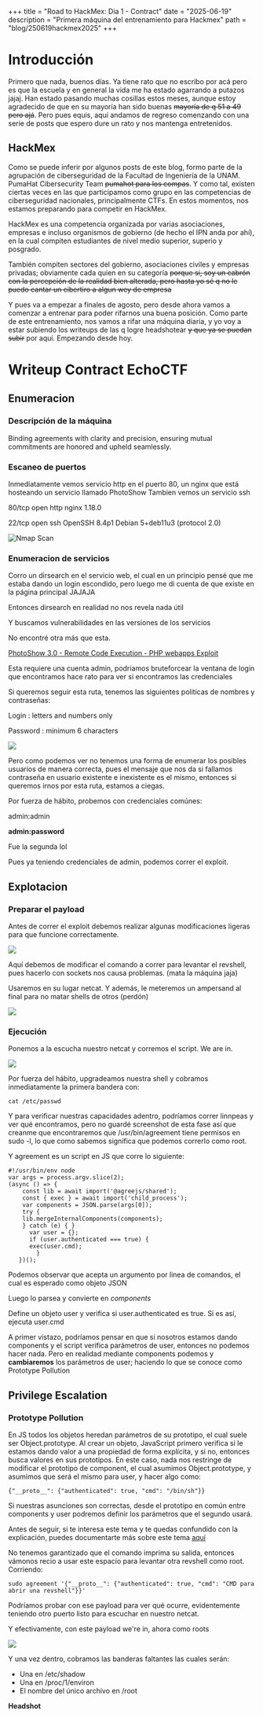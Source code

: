 +++
title = "Road to HackMex: Dia 1 - Contract"
date = "2025-06-19"
description = "Primera máquina del entrenamiento para Hackmex"
path = "blog/250619hackmex2025"
+++

# Introducción
Primero que nada, buenos días. Ya tiene rato que no escribo por acá pero es que la escuela y en general la vida me ha estado agarrando a putazos jajaj. Han estado pasando muchas cosillas estos meses, aunque estoy agradecido de que en su mayoría han sido buenas ~~mayoría de q 51 a 49 pero ajá~~. Pero pues equis, aquí andamos de regreso comenzando con una serie de posts que espero dure un rato y nos mantenga entretenidos.

## HackMex

Como se puede inferir por algunos posts de este blog, formo parte de la agrupación de ciberseguridad de la Facultad de Ingeniería de la UNAM. PumaHat Cibersecurity Team ~~pumahot para los compas~~. Y como tal, existen ciertas veces en las que participamos como grupo en las competencias de ciberseguridad nacionales, principalmente CTFs. En estos momentos, nos estamos preparando para competir en HackMex.

HackMex es una competencia organizada por varias asociaciones, empresas e incluso organismos de gobierno (de hecho el IPN anda por ahí), en la cual compiten estudiantes de nivel medio superior, superio y posgrado. 

También compiten sectores del gobierno, asociaciones civiles y empresas privadas; obviamente cada quien en su categoría ~~porque si, soy un cabrón con la percepción de la realidad bien alterada, pero hasta yo sé q no le puedo cantar un cibertiro a algun wey de empresa~~

Y pues va a empezar a finales de agosto, pero desde ahora vamos a comenzar a entrenar para poder rifarnos una buena posición. Como parte de este entrenamiento, nos vamos a rifar una máquina diaria, y yo voy a estar subiendo los writeups de las q logre headshotear ~~y que ya se puedan subir~~ por aquí. Empezando desde hoy.

# Writeup Contract EchoCTF

## Enumeracion

### Descripción de la máquina
Binding agreements with clarity and precision, ensuring mutual commitments are honored and upheld seamlessly.

### Escaneo de puertos
Inmediatamente vemos servicio http en el puerto 80, un nginx que está hosteando un servicio llamado PhotoShow
Tambien vemos un servicio ssh


80/tcp open  http    nginx 1.18.0

22/tcp open  ssh     OpenSSH 8.4p1 Debian 5+deb11u3 (protocol 2.0)


![Nmap Scan](/images/blog/Screenshot_20250618_101009.png)


### Enumeracion de servicios
Corro un dirsearch en el servicio web, el cual en un principio pensé que me estaba dando un login escondido, pero luego me di cuenta de que existe en la página principal JAJAJA

Entonces dirsearch en realidad no nos revela nada útil

Y buscamos vulnerabilidades en las versiones de los servicios

No encontré otra más que esta.

[PhotoShow 3.0 - Remote Code Execution - PHP webapps Exploit](https://www.exploit-db.com/exploits/51236)

Esta requiere una cuenta admin, podriamos bruteforcear la ventana de login que encontramos hace rato para ver si encontramos las credenciales

Si queremos seguir esta ruta, tenemos las siguientes politicas de nombres y contraseñas:

 Login : letters and numbers only

Password : minimum 6 characters


![](/images/blog/Screenshot_20250618_102222.png)


Pero como podemos ver no tenemos una forma de enumerar los posibles usuarios de manera correcta, pues el mensaje que nos da si fallamos contraseña en usuario existente e inexistente es el mismo, entonces si queremos irnos por esta ruta, estamos a ciegas.

Por fuerza de hábito, probemos con credenciales comúnes:

admin:admin

**admin:password**

Fue la segunda lol

Pues ya teniendo credenciales de admin, podemos correr el exploit.

## Explotacion

### Preparar el payload

Antes de correr el exploit debemos realizar algunas modificaciones ligeras para que funcione correctamente.

![](/images/blog/Screenshot_20250618_113258.png)

Aquí debemos de modificar el comando a correr para levantar el revshell, pues hacerlo con sockets nos causa problemas. (mata la máquina jaja)

Usaremos en su lugar netcat. Y además, le meteremos un ampersand al final para no matar shells de otros (perdón)

![](/images/blog/Screenshot_20250618_113415.png)

### Ejecución

Ponemos a la escucha nuestro netcat y corremos el script. We are in.

![](/images/blog/Screenshot_20250618_113553.png)

Por fuerza del hábito,  upgradeamos nuestra shell y cobramos inmediatamente la primera bandera con:

    cat /etc/passwd

Y para verificar nuestras capacidades adentro, podríamos correr linnpeas y ver qué encontramos, pero no guardé screenshot de esta fase así que creanme que encontraremos que /usr/bin/agreement tiene permisos en sudo -l, lo que como sabemos significa que podemos correrlo como root.

Y agreement es un script en JS que corre lo siguiente:

    #!/usr/bin/env node
    var args = process.argv.slice(2);
    (async () => {
	    const lib = await import('@agreejs/shared');
	    const { exec } = await import('child_process');
	    var components = JSON.parse(args[0]);
	    try {
	    lib.mergeInternalComponents(components);
	    } catch (e) { }
		  var user = {};
		  if (user.authenticated === true) {
		  exec(user.cmd);
		    }
	   })();


Podemos observar que acepta un argumento por linea de comandos, el cual es esperado como objeto JSON

Luego lo parsea y convierte en *components*

Define un objeto user y verifica si user.authenticated es true. Si es así, ejecuta user.cmd

A primer vistazo, podríamos pensar en que si nosotros estamos dando components y el script verifica parámetros de user, entonces no podemos hacer nada. Pero en realidad mediante components podemos y **cambiaremos** los parámetros de user; haciendo lo que se conoce como Prototype Pollution

## Privilege Escalation

### Prototype Pollution
En JS todos los objetos heredan parámetros de su prototipo, el cual suele ser Object.prototype. Al crear un objeto, JavaScript primero verifica si le estamos dando valor a una propiedad de forma explícita, y si no, entonces busca valores en sus prototipos.
En este caso, nada nos restringe de modificar el prototipo de component, el cual asumimos Object.prototype, y asumimos que será el mismo para user, y hacer algo como:

	{"__proto__": {"authenticated": true, "cmd": "/bin/sh"}}

Si nuestras asunciones son correctas, desde el prototipo en común entre components y user podremos definir los parámetros que el segundo usará.

Antes de seguir, si te interesa este tema y te quedas confundido con la explicación, puedes documentarte más sobre este tema [aquí](https://book.hacktricks.wiki/en/pentesting-web/deserialization/nodejs-proto-prototype-pollution/index.html)

No tenemos garantizado que el comando imprima su salida, entonces vámonos recio a usar este espacio para levantar otra revshell como root. Corriendo:

	sudo agreement '{"__proto__": {"authenticated": true, "cmd": "CMD para abrir una revshell"}}'

Podríamos probar con ese payload para ver qué ocurre, evidentemente teniendo otro puerto listo para escuchar en nuestro netcat.

Y efectivamente, con este payload we're in, ahora como roots

![](/images/blog/Screenshot_20250618_114627.png)


Y una vez dentro, cobramos las banderas faltantes las cuales serán:

- Una en /etc/shadow
- Una en /proc/1/environ
- El nombre del único archivo en /root

**Headshot**
